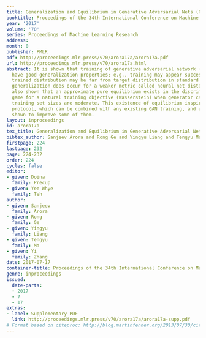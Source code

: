 ```yaml
---
title: Generalization and Equilibrium in Generative Adversarial Nets (GANs)
booktitle: Proceedings of the 34th International Conference on Machine Learning
year: '2017'
volume: '70'
series: Proceedings of Machine Learning Research
address: 
month: 0
publisher: PMLR
pdf: http://proceedings.mlr.press/v70/arora17a/arora17a.pdf
url: http://proceedings.mlr.press/v70/arora17a.html
abstract: It is shown that training of generative adversarial network (GAN) may not
  have good generalization properties; e.g., training may appear successful but the
  trained distribution may be far from target distribution in standard metrics. However,
  generalization does occur for a weaker metric called neural net distance. It is
  also shown that an approximate pure equilibrium exists in the discriminator/generator
  game for a natural training objective (Wasserstein) when generator capacity and
  training set sizes are moderate. This existence of equilibrium inspires MIX+GAN
  protocol, which can be combined with any existing GAN training, and empirically
  shown to improve some of them.
layout: inproceedings
id: arora17a
tex_title: Generalization and Equilibrium in Generative Adversarial Nets ({GAN}s)
bibtex_author: Sanjeev Arora and Rong Ge and Yingyu Liang and Tengyu Ma and Yi Zhang
firstpage: 224
lastpage: 232
page: 224-232
order: 224
cycles: false
editor:
- given: Doina
  family: Precup
- given: Yee Whye
  family: Teh
author:
- given: Sanjeev
  family: Arora
- given: Rong
  family: Ge
- given: Yingyu
  family: Liang
- given: Tengyu
  family: Ma
- given: Yi
  family: Zhang
date: 2017-07-17
container-title: Proceedings of the 34th International Conference on Machine Learning
genre: inproceedings
issued:
  date-parts:
  - 2017
  - 7
  - 17
extras:
- label: Supplementary PDF
  link: http://proceedings.mlr.press/v70/arora17a/arora17a-supp.pdf
# Format based on citeproc: http://blog.martinfenner.org/2013/07/30/citeproc-yaml-for-bibliographies/
---
```

